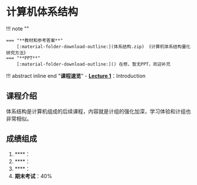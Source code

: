 # **计算机体系结构**

!!! note ""    
    
    === "**教材和参考答案**"
        [:material-folder-download-outline:](体系结构.zip) 《计算机体系结构量化研究方法》
    === "**PPT**"
        [:material-folder-download-outline:]() 在修，暂无PPT，欢迎补充

!!! abstract inline end "**课程速览**"
    - [**Lecture 1**](体系结构_L1.md)：Introduction

## **课程介绍**

体系结构是计算机组成的后续课程，内容就是计组的强化加深，学习体验和计组也非常相似。

## **成绩组成**

1. ****：
2. ****：
3. ****：
4. **期末考试**：40%